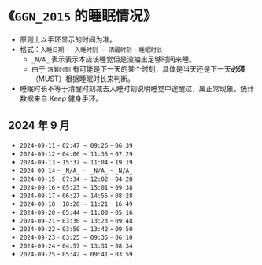 # 《`GGN_2015` 的睡眠情况》

- 原则上以手环显示的时间为准。
- 格式：`入睡日期` - ` 入睡时刻 ~ 清醒时刻` - `睡眠时长`
  - `_N/A_` 表示表示本应该睡觉但是没抽出足够时间来睡。
  - 由于 `清醒时刻` 有可能是下一天的某个时刻，具体是当天还是下一天**必须**（MUST）根据睡眠时长来判断。
- 睡眠时长不等于清醒时刻减去入睡时刻说明睡觉中途醒过，属正常现象，统计数据来自 Keep 健身手环。

## 2024 年 9 月

- `2024-09-11` - `02:47 ~ 09:26` - `06:39`
- `2024-09-12` - `04:06 ~ 11:35` - `07:29`
- `2024-09-13` - `15:37 ~ 11:04` - `19:19`
- `2024-09-14` - `_N/A_ ~ _N/A_` - `_N/A_`
- `2024-09-15` - `07:34 ~ 12:02` - `04:28`
- `2024-09-16` - `05:23 ~ 15:01` - `09:38`
- `2024-09-17` - `06:27 ~ 14:55` - `08:28`
- `2024-09-18` - `18:20 ~ 11:21` - `16:49`
- `2024-09-20` - `05:44 ~ 11:00` - `05:16`
- `2024-09-21` - `03:30 ~ 13:23` - `09:48`
- `2024-09-22` - `03:50 ~ 13:42` - `09:50`
- `2024-09-23` - `03:25 ~ 09:35` - `06:10`
- `2024-09-24` - `04:57 ~ 13:31` - `08:34`
- `2024-09-25` - `05:42 ~ 09:41` - `03:59`

